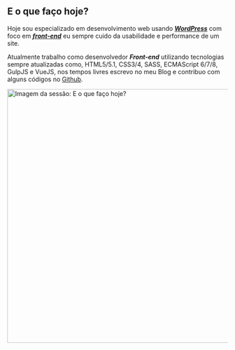 

<div class="aboutme__content">

## E o que faço hoje?

Hoje sou especializado em desenvolvimento web usando **_[WordPress](https://br.wordpress.org/)_** com foco em **_[front-end](https://pt.wikipedia.org/wiki/Front-end_e_back-end)_** eu sempre cuido da usabilidade e performance de um site.

Atualmente trabalho como desenvolvedor **_Front-end_** utilizando tecnologias sempre atualizadas como, HTML5/5.1, CSS3/4, SASS, ECMAScript 6/7/8, GulpJS e VueJS, nos tempos livres escrevo no meu <nuxt-link to="/blog">Blog</nuxt-link> e contribuo com alguns códigos no [Github](https://github.com/nandomoreirame).

</div>

<div class="aboutme__thumb">
  <img src="/images/about/im-doing-now-thumb.jpg" srcset="/images/about/im-doing-now-thumb@2x.jpg 2x" width="611px" height="580px" alt="Imagem da sessão: E o que faço hoje?">
</div>
